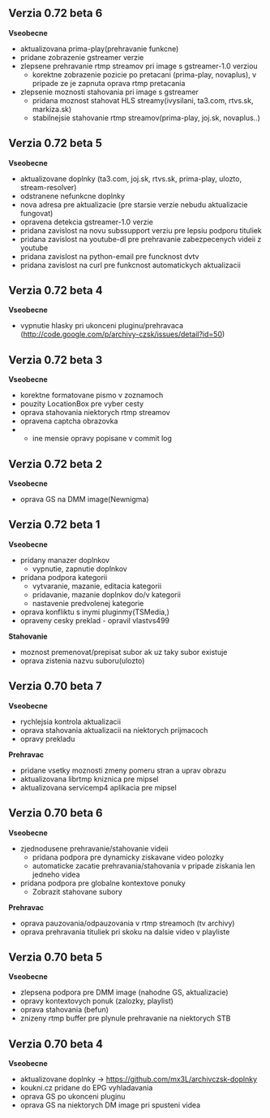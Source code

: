 ## Verzia 0.72 beta 6
**Vseobecne**

* aktualizovana prima-play(prehravanie funkcne)
* pridane zobrazenie gstreamer verzie
* zlepsene prehravanie rtmp streamov pri image s gstreamer-1.0 verziou
  * korektne zobrazenie pozicie po pretacani (prima-play, novaplus), v pripade ze je zapnuta oprava rtmp pretacania
* zlepsenie moznosti stahovania pri image s gstreamer
  * pridana moznost stahovat HLS streamy(ivysilani, ta3.com, rtvs.sk, markiza.sk)
  * stabilnejsie stahovanie rtmp streamov(prima-play, joj.sk, novaplus..)

## Verzia 0.72 beta 5
**Vseobecne**

* aktualizovane doplnky (ta3.com, joj.sk, rtvs.sk, prima-play, ulozto, stream-resolver)
* odstranene nefunkcne doplnky
* nova adresa pre aktualizacie (pre starsie verzie nebudu aktualizacie fungovat)
* opravena detekcia gstreamer-1.0 verzie
* pridana zavislost na novu subssupport verziu pre lepsiu podporu tituliek
* pridana zavislost na youtube-dl pre prehravanie zabezpecenych videii z youtube
* pridana zavislost na python-email pre funcknost dvtv
* pridana zavislost na curl pre funkcnost automatickych aktualizacii

## Verzia 0.72 beta 4
**Vseobecne**

* vypnutie hlasky pri ukonceni pluginu/prehravaca (http://code.google.com/p/archivy-czsk/issues/detail?id=50)

## Verzia 0.72 beta 3
**Vseobecne**

* korektne formatovane pismo v zoznamoch
* pouzity LocationBox pre vyber cesty
* oprava stahovania niektorych rtmp streamov
* opravena captcha obrazovka
* + ine mensie opravy popisane v commit log

## Verzia 0.72 beta 2
**Vseobecne**

* oprava GS na DMM image(Newnigma)

## Verzia 0.72 beta 1
**Vseobecne**

* pridany manazer doplnkov
  * vypnutie, zapnutie doplnkov
* pridana podpora kategorii
  * vytvaranie, mazanie, editacia kategorii
  * pridavanie, mazanie doplnkov do/v kategorii
  * nastavenie predvolenej kategorie
* oprava konfliktu s inymi pluginmy(TSMedia,)
* opraveny cesky preklad - opravil vlastvs499

**Stahovanie**
* moznost premenovat/prepisat subor ak uz taky subor existuje
* oprava zistenia nazvu suboru(ulozto)

## Verzia 0.70 beta 7
**Vseobecne**

* rychlejsia kontrola aktualizacii
* oprava stahovania aktualizacii na niektorych prijmacoch
* opravy prekladu

**Prehravac**
* pridane vsetky moznosti zmeny pomeru stran a uprav obrazu
* aktualizovana librtmp kniznica pre mipsel
* aktualizovana servicemp4 aplikacia pre mipsel

## Verzia 0.70 beta 6
**Vseobecne**

* zjednodusene prehravanie/stahovanie videii
  * pridana podpora pre dynamicky ziskavane video polozky
  * automaticke zacatie prehravania/stahovania v pripade ziskania len jedneho videa
* pridana podpora pre globalne kontextove ponuky
  * Zobrazit stahovane subory 

**Prehravac**
* oprava pauzovania/odpauzovania v rtmp streamoch (tv archivy)
* oprava prehravania tituliek pri skoku na dalsie video v playliste

## Verzia 0.70 beta 5
**Vseobecne**

* zlepsena podpora pre DMM image (nahodne GS, aktualizacie)
* opravy kontextovych ponuk (zalozky, playlist)
* oprava stahovania (befun)
* znizeny rtmp buffer pre plynule prehravanie na niektorych STB

## Verzia 0.70 beta 4
**Vseobecne**

* aktualizovane doplnky -> https://github.com/mx3L/archivczsk-doplnky
* koukni.cz pridane do EPG vyhladavania
* oprava GS po ukonceni pluginu
* oprava GS na niektorych DM image pri spusteni videa
